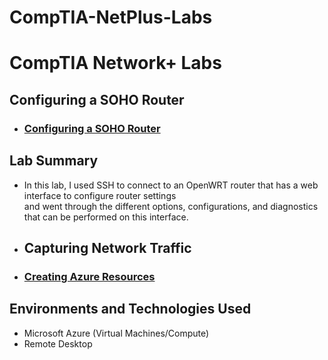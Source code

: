 # CompTIA-NetPlus-Labs

<h1>CompTIA Network+ Labs</h1>



<h2>Configuring a SOHO Router</h2>

- ### [Configuring a SOHO Router](https://youtu.be/klZqPhz97lU?si=oPs6IjTPHWI5errZ)

<h2>Lab Summary</h2>

- In this lab, I used SSH to connect to an OpenWRT router that has a web interface to configure router settings<br />
  and went through the different options, configurations, and diagnostics that can be performed on this interface.

- <h2>Capturing Network Traffic</h2>

- ### [Creating Azure Resources](https://youtu.be/shyzLqL1awA?si=btc8YfPTrwYpb0um)

<h2>Environments and Technologies Used</h2>

- Microsoft Azure (Virtual Machines/Compute)
- Remote Desktop
